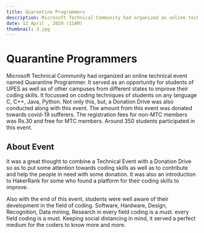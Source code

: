 ```yaml
---
title: Quarantine Programmers
description: Microsoft Technical Community had organized an online technical event named Quarantine Programmer. It served as an opportunity for students of UPES as well as of other campuses from different states to improve their coding skills. It focussed on coding techniques of students on any language C, C++, Java, Python. Not only this, but, a Donation Drive was also conducted along with this event. The amount from this event was donated towards covid-19 sufferers. The registration fees for non-MTC members was Rs.30 and free for MTC members. Around 350 students participated in this event.
date: 12 April , 2020 (11AM)
thumbnail: 3.jpg
---
```


# Quarantine Programmers

Microsoft Technical Community had organized an online technical event named Quarantine Programmer. It served as an opportunity for students of UPES as well as of other campuses from different states to improve their coding skills. It focussed on coding techniques of students on any language C, C++, Java, Python. Not only this, but, a Donation Drive was also conducted along with this event. The amount from this event was donated towards covid-19 sufferers. The registration fees for non-MTC members was Rs.30 and free for MTC members. Around 350 students participated in this event.

## About Event

It was a great thought to combine a Technical Event with a Donation Drive so as to put some attention towards coding skills as well as to contribute and help the people in need with some donation. It was also an introduction to HakerRank for some who found a platform for their coding skills to improve.

Also with the end of this event, students were well aware of their development in the field of coding. Software, Hardware, Design, Recognition, Data mining, Research in every field coding is a must. every field coding is a must. Keeping social distancing in mind, it served a perfect medium for the coders to know more and more.
